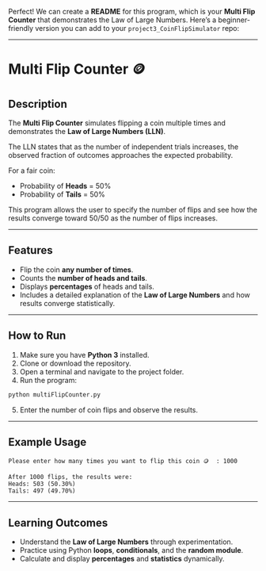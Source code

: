 Perfect! We can create a **README** for this program, which is your **Multi Flip Counter** that demonstrates the Law of Large Numbers. Here’s a beginner-friendly version you can add to your `project3_CoinFlipSimulator` repo:

---

# Multi Flip Counter 🪙

## Description

The **Multi Flip Counter** simulates flipping a coin multiple times and demonstrates the **Law of Large Numbers (LLN)**.

The LLN states that as the number of independent trials increases, the observed fraction of outcomes approaches the expected probability.

For a fair coin:

* Probability of **Heads** = 50%
* Probability of **Tails** = 50%

This program allows the user to specify the number of flips and see how the results converge toward 50/50 as the number of flips increases.

---

## Features

* Flip the coin **any number of times**.
* Counts the **number of heads and tails**.
* Displays **percentages** of heads and tails.
* Includes a detailed explanation of the **Law of Large Numbers** and how results converge statistically.

---

## How to Run

1. Make sure you have **Python 3** installed.
2. Clone or download the repository.
3. Open a terminal and navigate to the project folder.
4. Run the program:

```bash
python multiFlipCounter.py
```

5. Enter the number of coin flips and observe the results.

---

## Example Usage

```
Please enter how many times you want to flip this coin 🪙  : 1000

After 1000 flips, the results were: 
Heads: 503 (50.30%)
Tails: 497 (49.70%)
```

---

## Learning Outcomes

* Understand the **Law of Large Numbers** through experimentation.
* Practice using Python **loops**, **conditionals**, and the **random module**.
* Calculate and display **percentages** and **statistics** dynamically.

